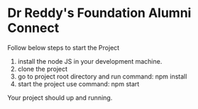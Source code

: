 # Dr Reddy's Foundation Alumni Connect

Follow below steps to start the Project

1. install the node JS in your development machine.
2. clone the project 
3. go to project root directory and run command: npm install
4. start the project use command: npm start

Your project should up and running.
